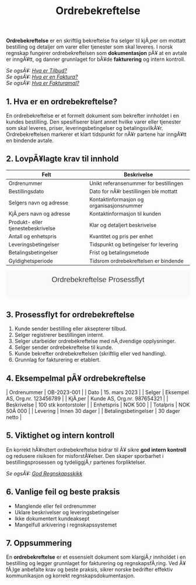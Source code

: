 ﻿---
title: "Ordrebekreftelse"
meta_title: "Ordrebekreftelse"
meta_description: '**Ordrebekreftelse** er en skriftlig bekreftelse fra selger til kjÃ¸per om mottatt bestilling og detaljer om varer eller tjenester som skal leveres. I norsk reg...'
slug: ordrebekreftelse
type: blog
layout: pages/single
---

**Ordrebekreftelse** er en skriftlig bekreftelse fra selger til kjÃ¸per om mottatt bestilling og detaljer om varer eller tjenester som skal leveres. I norsk regnskap fungerer ordrebekreftelsen som **dokumentasjon** pÃ¥ at en avtale er inngÃ¥tt, og danner grunnlaget for bÃ¥de **fakturering** og intern kontroll.

*Se ogsÃ¥: [Hva er Tilbud?](/blogs/regnskap/hva-er-tilbud "Hva er Tilbud? Komplett Guide til Tilbudsprosess og Regnskapsmessig Behandling")*  
*Se ogsÃ¥: [Hva er en Faktura?](/blogs/regnskap/hva-er-en-faktura "Hva er en Faktura? En Guide til Norske Fakturakrav")*  
*Se ogsÃ¥: [Hva er Fakturamal?](/blogs/regnskap/hva-er-fakturamal "Hva er Fakturamal? Komplett Guide til Fakturamaler og Fakturadesign")*

## 1. Hva er en ordrebekreftelse?

En ordrebekreftelse er et formelt dokument som bekrefter innholdet i en kundes bestilling. Den spesifiserer blant annet hvilke varer eller tjenester som skal leveres, priser, leveringsbetingelser og betalingsvilkÃ¥r. Ordrebekreftelsen markerer et klart tidspunkt for nÃ¥r partene har inngÃ¥tt en bindende avtale.

## 2. LovpÃ¥lagte krav til innhold

| Felt                  | Beskrivelse                                              |
|------------------------|----------------------------------------------------------|
| Ordrenummer            | Unikt referansenummer for bestillingen                   |
| Bestillingsdato        | Dato for nÃ¥r bestillingen ble mottatt                    |
| Selgers navn og adresse| Kontaktinformasjon og organisasjonsnummer                |
| KjÃ¸pers navn og adresse| Kontaktinformasjon til kunden                            |
| Produkt- eller tjenestebeskrivelse | Klar og detaljert beskrivelse                      |
| Antall og enhetspris   | Kvantitet og pris per enhet                              |
| Leveringsbetingelser   | Tidspunkt og betingelser for levering                   |
| Betalingsbetingelser   | Frist og betalingsmetode                                  |
| Gyldighetsperiode      | Tidsrom ordrebekreftelsen er bindende                     |

![Prosessflyt for Ordrebekreftelse](ordrebekreftelse-overview.svg)

## 3. Prosessflyt for ordrebekreftelse

1. Kunde sender bestilling eller aksepterer tilbud.
2. Selger registrerer bestillingen internt.
3. Selger utarbeider ordrebekreftelse med nÃ¸dvendige opplysninger.
4. Selger sender ordrebekreftelse til kunde.
5. Kunde bekrefter ordrebekreftelsen (skriftlig eller ved handling).
6. Grunnlag for fakturering er etablert.

## 4. Eksempelmal pÃ¥ ordrebekreftelse

| Ordrenummer        | OB-2023-001                         |
| Dato               | 15. mars 2023                       |
| Selger             | Eksempel AS, Org.nr. 123456789      |
| KjÃ¸per             | Kunde AS, Org.nr. 987654321         |
| Beskrivelse        | 100 stk kontorstoler                |
| Enhetspris         | NOK 500                             |
| Totalpris          | NOK 50Â 000                          |
| Levering           | Innen 30 dager                      |
| Betalingsbetingelser | 30 dager netto                    |

## 5. Viktighet og intern kontroll

En korrekt hÃ¥ndtert ordrebekreftelse bidrar til Ã¥ sikre **god intern kontroll** og redusere risikoen for misforstÃ¥elser. Den skaper sporbarhet i bestillingsprosessen og tydeliggjÃ¸r partenes forpliktelser.

*Se ogsÃ¥: [God Regnskapsskikk](/blogs/regnskap/god-regnskapsskikk "God Regnskapsskikk - Komplett Guide til Regnskapsstandarder")*

## 6. Vanlige feil og beste praksis

* Manglende eller feil ordrenummer
* Uklare beskrivelser og leveringsbetingelser
* Ikke dokumentert kundeaksept
* Mangelfull arkivering i regnskapssystemet

## 7. Oppsummering

En **ordrebekreftelse** er et essensielt dokument som klargjÃ¸r innholdet i en bestilling og legger grunnlaget for fakturering og regnskapsfÃ¸ring. Ved Ã¥ fÃ¸lge anbefalte krav og beste praksis, sikrer norske bedrifter effektiv kommunikasjon og korrekt regnskapsdokumentasjon.






